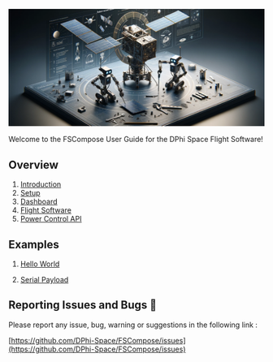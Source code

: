 ![Alt text](logo.png)

Welcome to the FSCompose User Guide for the DPhi Space Flight Software!

## Overview
1.  [Introduction](./1.Introduction/README.md)
2.  [Setup](./2.Setup/README.md)
3.  [Dashboard](./3.GroundSegment/README.md)
4.  [Flight Software](./4.FS/README.md)
5.  [Power Control API](./5.Apps/README.md)  


## Examples
1.  [Hello World](./6.Examples/Hello-World/README.md)

2.  [Serial Payload](./6.Examples/Serial/README.md)

## Reporting Issues and Bugs 🐛
Please report any issue, bug, warning or suggestions in the following link : 

[https://github.com/DPhi-Space/FSCompose/issues](https://github.com/DPhi-Space/FSCompose/issues)